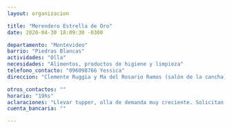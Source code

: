 ```yaml
---
layout: organizacion

title: "Merendero Estrella de Oro"
date: 2020-04-30 18:09:30 -0300

departamento: "Montevideo"
barrio: "Piedras Blancas"
actividades: "Olla"
necesidades: "Alimentos, productos de higiene y limpieza"
telefono_contacto: "096098766 Yessica"
direccion: "Clemente Ruggia y Ma del Rosario Ramos (salón de la cancha)"

otros_contactos: ""
horario: "19hs"
aclaraciones: "Llevar tupper, olla de demanda muy creciente. Solicitan guantes y tapabocas para las personas voluntarias"
cuenta_bancaria: ""

---
```

